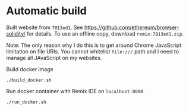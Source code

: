 # Automatic build
Built website from `7013ed1`. See https://github.com/ethereum/browser-solidity/ for details.
To use an offline copy, download `remix-7013ed1.zip`.

Note: The only reason why I do this is to get around Chrome JavaScript limitation
on file URIs. You cannot whitelist `file:///` path and I need to manage all JAvaScript
on my websites.

Build docker image
```
./build_docker.sh
```

Run docker container with Remix IDE on `localhost:8080`
```
./run_docker.sh
```


